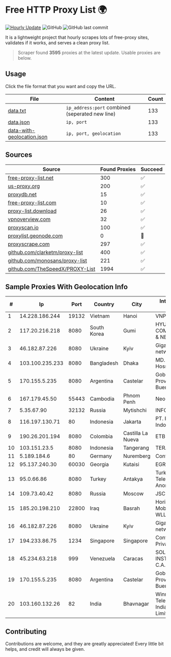 
# Free HTTP Proxy List 🌍

[![Hourly Update](https://github.com/mertguvencli/http-proxy-list/actions/workflows/main.yml/badge.svg?branch=main)](https://github.com/mertguvencli/http-proxy-list/actions/workflows/main.yml)
![GitHub](https://img.shields.io/github/license/mertguvencli/http-proxy-list)
![GitHub last commit](https://img.shields.io/github/last-commit/mertguvencli/http-proxy-list)

It is a lightweight project that hourly scrapes lots of free-proxy sites, validates if it works, and serves a clean proxy list.


> Scraper found **3595** proxies at the latest update. Usable proxies are below.

## Usage

Click the file format that you want and copy the URL.


|File|Content|Count|
|----|-------|-----|
|[data.txt](https://raw.githubusercontent.com/mertguvencli/http-proxy-list/main/proxy-list/data.txt)|`ip_address:port` combined (seperated new line)|133|
|[data.json](https://raw.githubusercontent.com/mertguvencli/http-proxy-list/main/proxy-list/data.json)|`ip, port`|133|
|[data-with-geolocation.json](https://raw.githubusercontent.com/mertguvencli/http-proxy-list/main/proxy-list/data-with-geolocation.json)|`ip, port, geolocation`|133|

## Sources

|Source|Found Proxies|Succeed|
|------|-------------|-------|
|[free-proxy-list.net](https://free-proxy-list.net)|300|✅|
|[us-proxy.org](https://www.us-proxy.org)|200|✅|
|[proxydb.net](http://proxydb.net)|15|✅|
|[free-proxy-list.com](https://free-proxy-list.com/?page=&port=&type%5B%5D=http&type%5B%5D=https&up_time=0&search=Search)|10|✅|
|[proxy-list.download](https://www.proxy-list.download/HTTP)|26|✅|
|[vpnoverview.com](https://vpnoverview.com/privacy/anonymous-browsing/free-proxy-servers)|32|✅|
|[proxyscan.io](https://www.proxyscan.io)|100|✅|
|[proxylist.geonode.com](https://proxylist.geonode.com/api/proxy-list?limit=300&page=1&sort_by=lastChecked&sort_type=desc&protocols=http,https)|0|🚫|
|[proxyscrape.com](https://api.proxyscrape.com/v2/?request=displayproxies&protocol=http&timeout=10000&country=all&ssl=all&anonymity=all)|297|✅|
|[github.com/clarketm/proxy-list](https://raw.githubusercontent.com/clarketm/proxy-list/master/proxy-list-raw.txt)|400|✅|
|[github.com/monosans/proxy-list](https://raw.githubusercontent.com/monosans/proxy-list/main/proxies/http.txt)|221|✅|
|[github.com/TheSpeedX/PROXY-List](https://raw.githubusercontent.com/TheSpeedX/PROXY-List/master/http.txt)|1994|✅|


## Sample Proxies With Geolocation Info

|#|Ip|Port|Country|City|Internet Service Provider|
|-|--|----|-------|----|-------------------------|
|1|14.228.186.244|19132|Vietnam|Hanoi|VNPT|
|2|117.20.216.218|8080|South Korea|Gumi|HYUNDAI COMMUNICATIONS & NETWORK|
|3|46.182.87.226|8080|Ukraine|Kyiv|Gigatrans' peering network|
|4|103.100.235.233|8080|Bangladesh|Dhaka|MD. Belayat Hossain|
|5|170.155.5.235|8080|Argentina|Castelar|Gobernacion de la Provincia de Buenos Aires|
|6|167.179.45.50|55443|Cambodia|Phnom Penh|NeocomISP Limited|
|7|5.35.67.90|32132|Russia|Mytishchi|INFOLINE|
|8|116.197.130.71|80|Indonesia|Jakarta|PT. Fiber Networks Indonesia|
|9|190.26.201.194|8080|Colombia|Castilla La Nueva|ETB - Colombia|
|10|103.151.23.5|8080|Indonesia|Tangerang|TERABYTE|
|11|5.189.184.6|80|Germany|Nuremberg|Contabo GmbH|
|12|95.137.240.30|60030|Georgia|Kutaisi|EGRISI|
|13|95.0.66.86|8080|Turkey|Antakya|Turk Telekomunikasyon Anonim Sirketi|
|14|109.73.40.42|8080|Russia|Moscow|JSC Mastertel|
|15|185.20.198.210|22800|Iraq|Basrah|Horizon Scope Mobile Telecom WLL|
|16|46.182.87.226|8080|Ukraine|Kyiv|Gigatrans' peering network|
|17|194.233.86.75|1234|Singapore|Singapore|Contabo Asia Private Limited|
|18|45.234.63.218|999|Venezuela|Caracas|SOLUCIONES INSTALRED CH&C C.A.|
|19|170.155.5.235|8080|Argentina|Castelar|Gobernacion de la Provincia de Buenos Aires|
|20|103.160.132.26|82|India|Bhavnagar|Winmax Telecommunication India Private Limited|



## Contributing

Contributions are welcome, and they are greatly appreciated! Every
little bit helps, and credit will always be given.


